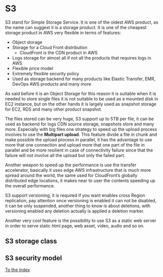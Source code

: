 # S3
S3 stand for Simple Storage Service. It is one of the oldest AWS product, as the name can suggest it is a storage product.
It is one of the cheapest storage product in AWS very flexible in terms of features:
- Object storage
- Storage for a Cloud Front distribution
    - CloudFront is the CDN product in AWS
- Logs storage for almost all if not all the products that requires logs in AWS
- Flexible price model 
- Extremely flexible security policy
- Used as storage backend for many products like Elastic Transfer, EMR, DevOps AWS products and many more

As said before it is an Object Storage for this reason it is suitable when it is needed to store single files it is not suitable 
to be used as a mounted disk in EC2 instance, but on the other hands it is largely used as snapshot storage for EC2, RDS and many other product snapshot.

The files stored can be very huge, S3 support up to 5TB per file, it can be used as backend for logs CDN source storage, snapshots store and many more. 
Especially with big files one strategy to speed up the upload process involves to use the **Multipart upload**. 
This feature divide a file in chunk and make possible the upload process in parallel, it has the advantage to use more that one 
connection and upload more that one part of the file in parallel and be more resilient in case of connectivity failure
since that the failure will not involve all the upload but only the failed part.   

Another weapon to speed up the performance is use the transfer accelerator, basically it uses edge AWS infrastructure that is 
much more spread around the world, the same used for  CloudFront’s globally distributed edge locations,
it makes near to user the contents speeding up the overall performance.    

S3 support versioning, it is required if you want enables cross Region replication, pay attention once versioning is enabled it can not be disabled, it can be only suspended, 
another thing to know is about deletions, with versioning enabled any deletion actually is applied a deletion marker. 

Another very cool feature is the possibility to use S3 as a static web server in order to serve static html page, web asset, video, audio and so on.

## S3 storage class
## S3 security model

[To the index](https://github.com/mrFlick72/aws_course/blob/main/README.md)